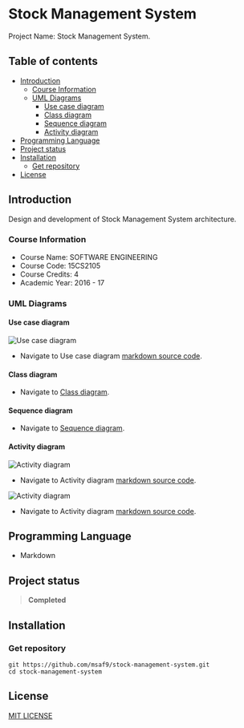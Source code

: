 <h1> Stock Management System </h1>
Project Name: Stock Management System.

<h2>Table of contents</h2>

- [Introduction](#introduction)
  - [Course Information](#course-information)
  - [UML Diagrams](#uml-diagrams)
    - [Use case diagram](#use-case-diagram)
    - [Class diagram](#class-diagram)
    - [Sequence diagram](#sequence-diagram)
    - [Activity diagram](#activity-diagram)
- [Programming Language](#programming-language)
- [Project status](#project-status)
- [Installation](#installation)
  - [Get repository](#get-repository)
- [License](#license)

## Introduction

Design and development of Stock Management System architecture.

### Course Information

- Course Name: SOFTWARE ENGINEERING
- Course Code: 15CS2105
- Course Credits: 4
- Academic Year: 2016 - 17

### UML Diagrams

#### Use case diagram

![Use case diagram](/resources/UseCaseDiagram.png)

- Navigate to Use case diagram [markdown source code](useCaseDiagram.iuml).

#### Class diagram

- Navigate to [Class diagram](classDiagram.md).

#### Sequence diagram

- Navigate to [Sequence diagram](SequenceDiagram.md).

#### Activity diagram

![Activity diagram](/resources/ActivityDiagram.png)

- Navigate to Activity diagram [markdown source code](activityDiagram.iuml).

![Activity diagram](/resources/ActivityDiagramAdmin.png)

- Navigate to Activity diagram [markdown source code](activityDiagramAdmin.iuml).

## Programming Language

- Markdown

## Project status

> **Completed**

## Installation

### Get repository

```git
git https://github.com/msaf9/stock-management-system.git
cd stock-management-system
```

## License
[MIT LICENSE](LICENSE)
